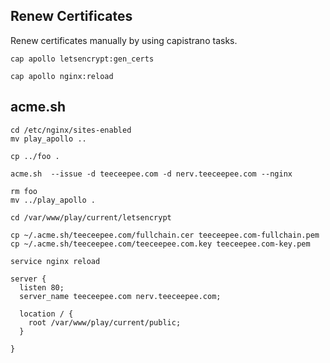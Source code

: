 ## Renew Certificates

Renew certificates manually by using capistrano tasks.

```
cap apollo letsencrypt:gen_certs

cap apollo nginx:reload
```


## acme.sh

```
cd /etc/nginx/sites-enabled
mv play_apollo ..

cp ../foo .
```

```
acme.sh  --issue -d teeceepee.com -d nerv.teeceepee.com --nginx 
```

```
rm foo
mv ../play_apollo .
```

```
cd /var/www/play/current/letsencrypt

cp ~/.acme.sh/teeceepee.com/fullchain.cer teeceepee.com-fullchain.pem
cp ~/.acme.sh/teeceepee.com/teeceepee.com.key teeceepee.com-key.pem

service nginx reload
```

```
server {
  listen 80;
  server_name teeceepee.com nerv.teeceepee.com;

  location / {
    root /var/www/play/current/public;
  }

}
```
